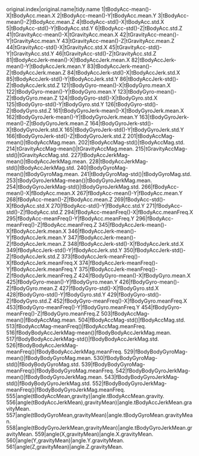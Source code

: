 original.index|original.name|tidy.name
1|tBodyAcc-mean()-X|tBodyAcc.mean.X
2|tBodyAcc-mean()-Y|tBodyAcc.mean.Y
3|tBodyAcc-mean()-Z|tBodyAcc.mean.Z
4|tBodyAcc-std()-X|tBodyAcc.std.X
5|tBodyAcc-std()-Y|tBodyAcc.std.Y
6|tBodyAcc-std()-Z|tBodyAcc.std.Z
41|tGravityAcc-mean()-X|tGravityAcc.mean.X
42|tGravityAcc-mean()-Y|tGravityAcc.mean.Y
43|tGravityAcc-mean()-Z|tGravityAcc.mean.Z
44|tGravityAcc-std()-X|tGravityAcc.std.X
45|tGravityAcc-std()-Y|tGravityAcc.std.Y
46|tGravityAcc-std()-Z|tGravityAcc.std.Z
81|tBodyAccJerk-mean()-X|tBodyAccJerk.mean.X
82|tBodyAccJerk-mean()-Y|tBodyAccJerk.mean.Y
83|tBodyAccJerk-mean()-Z|tBodyAccJerk.mean.Z
84|tBodyAccJerk-std()-X|tBodyAccJerk.std.X
85|tBodyAccJerk-std()-Y|tBodyAccJerk.std.Y
86|tBodyAccJerk-std()-Z|tBodyAccJerk.std.Z
121|tBodyGyro-mean()-X|tBodyGyro.mean.X
122|tBodyGyro-mean()-Y|tBodyGyro.mean.Y
123|tBodyGyro-mean()-Z|tBodyGyro.mean.Z
124|tBodyGyro-std()-X|tBodyGyro.std.X
125|tBodyGyro-std()-Y|tBodyGyro.std.Y
126|tBodyGyro-std()-Z|tBodyGyro.std.Z
161|tBodyGyroJerk-mean()-X|tBodyGyroJerk.mean.X
162|tBodyGyroJerk-mean()-Y|tBodyGyroJerk.mean.Y
163|tBodyGyroJerk-mean()-Z|tBodyGyroJerk.mean.Z
164|tBodyGyroJerk-std()-X|tBodyGyroJerk.std.X
165|tBodyGyroJerk-std()-Y|tBodyGyroJerk.std.Y
166|tBodyGyroJerk-std()-Z|tBodyGyroJerk.std.Z
201|tBodyAccMag-mean()|tBodyAccMag.mean.
202|tBodyAccMag-std()|tBodyAccMag.std.
214|tGravityAccMag-mean()|tGravityAccMag.mean.
215|tGravityAccMag-std()|tGravityAccMag.std.
227|tBodyAccJerkMag-mean()|tBodyAccJerkMag.mean.
228|tBodyAccJerkMag-std()|tBodyAccJerkMag.std.
240|tBodyGyroMag-mean()|tBodyGyroMag.mean.
241|tBodyGyroMag-std()|tBodyGyroMag.std.
253|tBodyGyroJerkMag-mean()|tBodyGyroJerkMag.mean.
254|tBodyGyroJerkMag-std()|tBodyGyroJerkMag.std.
266|fBodyAcc-mean()-X|fBodyAcc.mean.X
267|fBodyAcc-mean()-Y|fBodyAcc.mean.Y
268|fBodyAcc-mean()-Z|fBodyAcc.mean.Z
269|fBodyAcc-std()-X|fBodyAcc.std.X
270|fBodyAcc-std()-Y|fBodyAcc.std.Y
271|fBodyAcc-std()-Z|fBodyAcc.std.Z
294|fBodyAcc-meanFreq()-X|fBodyAcc.meanFreq.X
295|fBodyAcc-meanFreq()-Y|fBodyAcc.meanFreq.Y
296|fBodyAcc-meanFreq()-Z|fBodyAcc.meanFreq.Z
345|fBodyAccJerk-mean()-X|fBodyAccJerk.mean.X
346|fBodyAccJerk-mean()-Y|fBodyAccJerk.mean.Y
347|fBodyAccJerk-mean()-Z|fBodyAccJerk.mean.Z
348|fBodyAccJerk-std()-X|fBodyAccJerk.std.X
349|fBodyAccJerk-std()-Y|fBodyAccJerk.std.Y
350|fBodyAccJerk-std()-Z|fBodyAccJerk.std.Z
373|fBodyAccJerk-meanFreq()-X|fBodyAccJerk.meanFreq.X
374|fBodyAccJerk-meanFreq()-Y|fBodyAccJerk.meanFreq.Y
375|fBodyAccJerk-meanFreq()-Z|fBodyAccJerk.meanFreq.Z
424|fBodyGyro-mean()-X|fBodyGyro.mean.X
425|fBodyGyro-mean()-Y|fBodyGyro.mean.Y
426|fBodyGyro-mean()-Z|fBodyGyro.mean.Z
427|fBodyGyro-std()-X|fBodyGyro.std.X
428|fBodyGyro-std()-Y|fBodyGyro.std.Y
429|fBodyGyro-std()-Z|fBodyGyro.std.Z
452|fBodyGyro-meanFreq()-X|fBodyGyro.meanFreq.X
453|fBodyGyro-meanFreq()-Y|fBodyGyro.meanFreq.Y
454|fBodyGyro-meanFreq()-Z|fBodyGyro.meanFreq.Z
503|fBodyAccMag-mean()|fBodyAccMag.mean.
504|fBodyAccMag-std()|fBodyAccMag.std.
513|fBodyAccMag-meanFreq()|fBodyAccMag.meanFreq.
516|fBodyBodyAccJerkMag-mean()|fBodyBodyAccJerkMag.mean.
517|fBodyBodyAccJerkMag-std()|fBodyBodyAccJerkMag.std.
526|fBodyBodyAccJerkMag-meanFreq()|fBodyBodyAccJerkMag.meanFreq.
529|fBodyBodyGyroMag-mean()|fBodyBodyGyroMag.mean.
530|fBodyBodyGyroMag-std()|fBodyBodyGyroMag.std.
539|fBodyBodyGyroMag-meanFreq()|fBodyBodyGyroMag.meanFreq.
542|fBodyBodyGyroJerkMag-mean()|fBodyBodyGyroJerkMag.mean.
543|fBodyBodyGyroJerkMag-std()|fBodyBodyGyroJerkMag.std.
552|fBodyBodyGyroJerkMag-meanFreq()|fBodyBodyGyroJerkMag.meanFreq.
555|angle(tBodyAccMean,gravity)|angle.tBodyAccMean.gravity.
556|angle(tBodyAccJerkMean),gravityMean)|angle.tBodyAccJerkMean.gravityMean.
557|angle(tBodyGyroMean,gravityMean)|angle.tBodyGyroMean.gravityMean.
558|angle(tBodyGyroJerkMean,gravityMean)|angle.tBodyGyroJerkMean.gravityMean.
559|angle(X,gravityMean)|angle.X.gravityMean.
560|angle(Y,gravityMean)|angle.Y.gravityMean.
561|angle(Z,gravityMean)|angle.Z.gravityMean.
